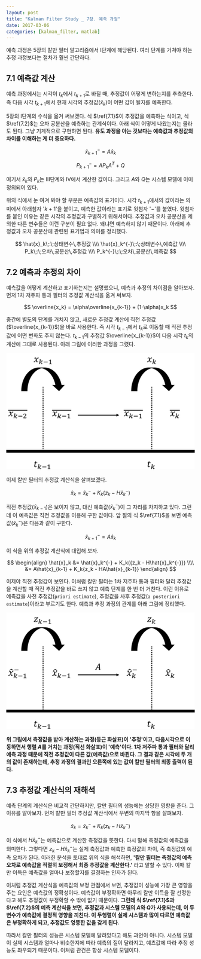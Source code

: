 ```yaml
---
layout: post
title: "Kalman Filter Study _ 7장. 예측 과정"
date: 2017-03-06
categories: [kalman_filter, matlab]
---
```


예측 과정은 5장의 칼만 필터 알고리즘에서 $\textrm{I}$단계에 해당된다. 여러 단계를
거쳐야 하는 추정 과정보다는 절차가 훨씬 간단하다.  

## 7.1 예측값 계산  

예측 과정에서는 시각이 $t_k$에서 $t_{k+1}$로 바뀔 때, 추정값이 어떻게 변하는지를
추측한다. 즉 다음 시각 $t_{k+1}$에서 현재 시각의 추정값($\hat{x}_k$)이 어떤 값이
될지를 예측한다.  

5장의 $\textrm{I}$단계의 수식을 옮겨 써보겠다. 식 $\ref{7.1}$이 추정값을 예측하는
식이고, 식 $\ref{7.2}$는 오차 공분산을 예측하는 관계식이다. 아래 식이 어떻게 나왔는지는
몰라도 된다. 그냥 기계적으로 구현하면 된다. **유도 과정을 아는 것보다는 예측값과 추정값의
차이를 이해하는 게 더 중요하다.**  

$$
\hat{x}_{k+1}^{-} = A\hat{x}_k \label{7.1}\tag{7.1}
$$  

$$
P_{k+1}^{-} = AP_kA^{T} + Q \label{7.2}\tag{7.2}
$$  

여기서 $\hat{x}_k$와 $P_k$는 $\textrm{III}$단계와 $\textrm{IV}$에서 계산한 값이다.
그리고 $A$와 $Q$는 시스템 모델에 이미 정의되어 있다.  

위의 식에서 눈 여겨 봐야 할 부분은 예측값의 표기이다. 시각 $t_{k+1}$에서의 값이라는
의미에서 아래첨자 '$k+1$'을 붙이고, 예측한 값이라는 표기로 윗첨자 '$-$'를 붙였다.
윗첨자를 붙인 이유는 같은 시각의 추정값과 구별하기 위해서이다. 추정값과 오차 공분산을
제외한 다른 변수들은 이런 구분이 필요 없다. 왜냐면 예측하지 않기 때문이다. 아래에
추정값과 오차 공분산에 관련된 표기법과 의미를 정리했다.  

$$
\hat{x}_k\;:\;상태변수\,추정값 \\\\
\hat{x}_k^{-}\;:\;상태변수\,예측값 \\\\
P_k\;:\;오차\,공분산\,추정값 \\\\
P_k^{-}\;:\;오차\,공분산\,예측값
$$

## 7.2 예측과 추정의 차이  

예측값을 어떻게 계산하고 표기하는지는 설명했으니, 예측과 추정의 차이점을 알아보자.
먼저 1차 저주파 통과 필터의 추정값 계산식을 옮겨 써보자.  

$$
\overline{x_k} = \alpha\overline{x_{k-1}} + (1-\alpha)x_k
$$  

중간에 별도의 단계를 거치지 않고, 새로운 추정값 계산에 직전
추정값($\overline{x_{k-1}}$)을 바로 사용한다. 즉 시각 $t_{k-1}$에서 $t_k$로 이동할 때
직전 추정값에 어떤 변화도 주지 않는다. $t_{k-1}$의 추정값 $\overline{x_{k-1}}$이 다음
시각 $t_k$의 계산에 그대로 사용된다. 아래 그림에 이러한 과정을 그렸다.  

![dif_1](https://raw.githubusercontent.com/RoyalAzalea/RoyalAzalea.github.io/master/static/img/_posts/kalman-filter-study/dif_1.PNG)  

이제 칼만 필터의 추정값 계산식을 살펴보겠다.  

$$
\hat{x}_k = \hat{x}_k^{-} + K_k({z_k - H\hat{x}_k^{-}})
$$  

직전 추정값($\hat{x}_{k-1}$)은 보이지 않고, 대신 예측값($\hat{x}_k^{-}$)이 그 자리를
차지하고 있다. 그런데 이 예측값은 직전 추정값을 이용해 구한 값이다. 앞 절의 식
$\ref{7.1}$을 보면 예측값($\hat{x}_k^{-}$)은 다음과 같이 구한다.  

$$
\hat{x}_{k+1}^{-} = A\hat{x}_k
$$  

이 식을 위의 추정값 계산식에 대입해 보자.  

$$
\begin{align}
\hat{x}_k &= \hat{x}_k^{-} + K_k({z_k - H\hat{x}_k^{-}}) \\\\
&= A\hat{x}_{k-1} + K_k{z_k - HA\hat{x}_{k-1}}  
\end{align}
$$  

이제야 직전 추정값이 보인다. 이처럼 칼만 필터는 1차 저주파 통과 필터와 달리 추정값을
계산할 때 직전 추정값을 바로 쓰지 않고 예측 단계를 한 번 더 거친다. 이런 이유로 예측값을
사전 추정값(`priori estimate`), 추정값을 사후 추정값(`a posteriori estimate`)이라고
부르기도 한다. 예측과 추정 과정의 관계를 아래 그림에 정리했다.  

![dif_2](https://raw.githubusercontent.com/RoyalAzalea/RoyalAzalea.github.io/master/static/img/_posts/kalman-filter-study/dif_2.PNG)  

**위 그림에서 측정값을 받아 계산하는 과정(둥근 화살표)이 '추정'이고, 다음시각으로
이동하면서 행렬 $A$를 거치는 과정(직선 화살표)이 '예측'이다. 1차 저주파 통과 필터와
달리 예측 과정 때문에 직전 추정값이 다른 값(예측값)으로 바뀐다. 그 결과 같은 시각에
두 개의 값이 존재하는데, 추정 과정의 결과인 오른쪽에 있는 값이 칼만 필터의 최종 출력이
된다.**  

## 7.3 추정값 계산식의 재해석  

예측 단계의 계산식은 비교적 간단하지만, 칼만 필터의 성능에는 상당한 영향을 준다. 그
이유를 알아보자. 먼저 칼만 필터 추정값 계산식에서 우변의 마지막 항을 살펴보자.  

$$
\hat{x}_k = \hat{x}_k^{-} + K_k({z_k - H\hat{x}_k^{-}})
$$  

이 식에서 $H\hat{x}_k^{-}$는 예측값으로 계산한 측정값을 뜻한다. 다시 말해 측정값의
예측값을 의미한다. 그렇다면 $z_k - H\hat{x}_k^{-}$는 실제 측정값과 예측한 측정값의
차이, 즉 측정값의 예측 오차가 된다. 이러한 분석을 토대로 위의 식을 해석하면,
**'칼만 필터는 측정값의 예측 오차로 예측값을 적절히 보정해서 최종 추정값을 계산한다.'**
라고 말할 수 있다. 이때 칼만 이득은 예측값을 얼마나 보정할지를 결정하는 인자가 된다.  

이처럼 추정값 계산식을 예측값의 보정 관점에서 보면, 추정값이 성능에 가장 큰 영향을 주는
요인은 예측값의 정확성이다. 예측값이 부정확하면 아무리 칼만 이득을 잘 선정한다고 해도
추정값이 부정확할 수 밖에 없기 때문이다. **그런데 식 $\ref{7.1}$과 $\ref{7.2}$의 예측
계산식을 보면, 추정값과 시스템 모델의 $A$와 $Q$가 사용되는데, 이 두 변수가 예측값에
결정적 영향을 끼친다. 이 두행렬이 실제 시스템과 많이 다르면 예측값은 부정확하게 되고,
추정값도 엉뚱한 값을 갖게 된다.**  

따라서 칼만 필터의 성능은 시스템 모델에 달려있다고 해도 과언이 아니다. 시스템 모델이 실제
시스템과 얼마나 비슷한지에 따라 예측의 질이 달라지고, 예츠값에 따라 추정 성능도 좌우되기
때문이다. 이처럼 관건은 항상 시스템 모델이다.
